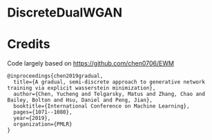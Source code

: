 # DiscreteDualWGAN

# Credits
Code largely based on https://github.com/chen0706/EWM

```
@inproceedings{chen2019gradual,
  title={A gradual, semi-discrete approach to generative network training via explicit wasserstein minimization},
  author={Chen, Yucheng and Telgarsky, Matus and Zhang, Chao and Bailey, Bolton and Hsu, Daniel and Peng, Jian},
  booktitle={International Conference on Machine Learning},
  pages={1071--1080},
  year={2019},
  organization={PMLR}
}
```
